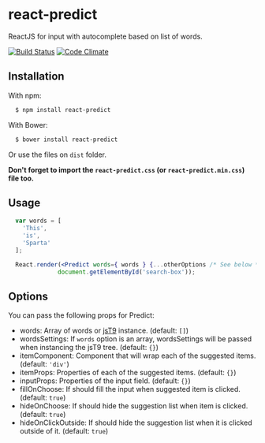 # react-predict

ReactJS for input with autocomplete based on list of words.

[![Build Status](https://travis-ci.org/talyssonoc/react-predict.svg?branch=master)](https://travis-ci.org/talyssonoc/react-predict) [![Code Climate](https://codeclimate.com/github/talyssonoc/react-predict/badges/gpa.svg)](https://codeclimate.com/github/talyssonoc/react-predict)

## Installation

With npm:

```sh
  $ npm install react-predict
```

With Bower:

```sh
  $ bower install react-predict
```

Or use the files on `dist` folder.

__Don't forget to import the `react-predict.css` (or `react-predict.min.css`) file too.__

## Usage

```jsx
  var words = [
    'This',
    'is',
    'Sparta'
  ];

  React.render(<Predict words={ words } {...otherOptions /* See below */}/>,
              document.getElementById('search-box'));
```

## Options

You can pass the following props for Predict:

* words: Array of words or [jsT9](https://www.npmjs.com/package/jst9) instance. (default: `[]`)
* wordsSettings: If `words` option is an array, wordsSettings will be passed when instancing the jsT9 tree. (default: `{}`)
* itemComponent: Component that will wrap each of the suggested items. (default: `'div'`)
* itemProps: Properties of each of the suggested items. (default: `{}`)
* inputProps: Properties of the input field. (default: `{}`)
* fillOnChoose: If should fill the input when suggested item is clicked. (default: `true`)
* hideOnChoose: If should hide the suggestion list when item is clicked. (default: `true`)
* hideOnClickOutside: If should hide the suggestion list when it is clicked outside of it. (default: `true`)
